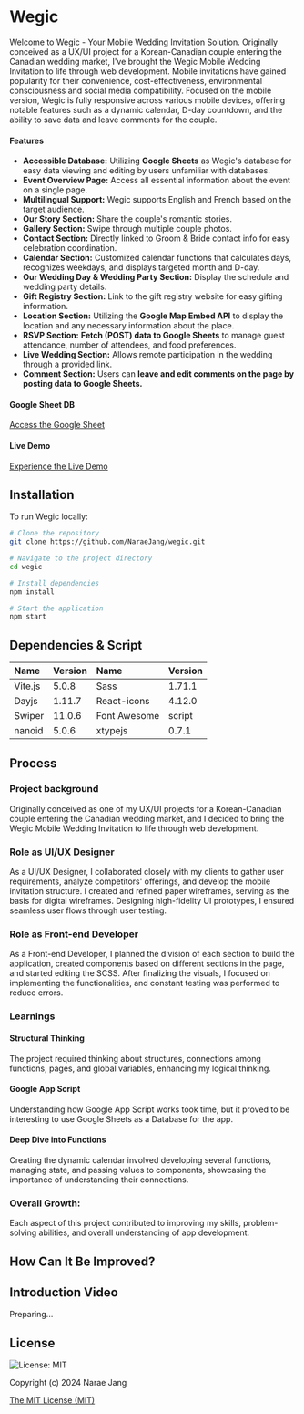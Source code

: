 # Wegic

Welcome to Wegic - Your Mobile Wedding Invitation Solution. Originally conceived as a UX/UI project for a Korean-Canadian couple entering the Canadian wedding market, I've brought the Wegic Mobile Wedding Invitation to life through web development. Mobile invitations have gained popularity for their convenience, cost-effectiveness, environmental consciousness and social media compatibility. Focused on the mobile version, Wegic is fully responsive across various mobile devices, offering notable features such as a dynamic calendar, D-day countdown, and the ability to save data and leave comments for the couple.

#### Features

- **Accessible Database:** Utilizing **Google Sheets** as Wegic's database for easy data viewing and editing by users unfamiliar with databases.
- **Event Overview Page:** Access all essential information about the event on a single page.
- **Multilingual Support:** Wegic supports English and French based on the target audience.
- **Our Story Section:** Share the couple's romantic stories.
- **Gallery Section:** Swipe through multiple couple photos.
- **Contact Section:** Directly linked to Groom & Bride contact info for easy celebration coordination.
- **Calendar Section:** Customized calendar functions that calculates days, recognizes weekdays, and displays targeted month and D-day.
- **Our Wedding Day & Wedding Party Section:** Display the schedule and wedding party details.
- **Gift Registry Section:** Link to the gift registry website for easy gifting information.
- **Location Section:** Utilizing the **Google Map Embed API** to display the location and any necessary information about the place.
- **RSVP Section:** **Fetch (POST) data to Google Sheets** to manage guest attendance, number of attendees, and food preferences.
- **Live Wedding Section:** Allows remote participation in the wedding through a provided link.
- **Comment Section:** Users can **leave and edit comments on the page by posting data to Google Sheets.**

#### Google Sheet DB

[Access the Google Sheet](https://docs.google.com/spreadsheets/d/1X-2b6CSyaXiua-gUG3LLZ7QMXjY9hegZcDf2g0FdyPg/edit?usp=sharing)

#### Live Demo

[Experience the Live Demo](https://naraejang-wegic-project.netlify.app/)

## Installation

To run Wegic locally:

```bash
# Clone the repository
git clone https://github.com/NaraeJang/wegic.git

# Navigate to the project directory
cd wegic

# Install dependencies
npm install

# Start the application
npm start
```

## Dependencies & Script

| Name    | Version | Name         | Version |
| :------ | :------ | :----------- | :------ |
| Vite.js | 5.0.8   | Sass         | 1.71.1  |
| Dayjs   | 1.11.7  | React-icons  | 4.12.0  |
| Swiper  | 11.0.6  | Font Awesome | script  |
| nanoid  | 5.0.6   | xtypejs      | 0.7.1   |

## Process

### Project background

Originally conceived as one of my UX/UI projects for a Korean-Canadian couple entering the Canadian wedding market, and I decided to bring the Wegic Mobile Wedding Invitation to life through web development.

### Role as UI/UX Designer

As a UI/UX Designer, I collaborated closely with my clients to gather user requirements, analyze competitors' offerings, and develop the mobile invitation structure. I created and refined paper wireframes, serving as the basis for digital wireframes. Designing high-fidelity UI prototypes, I ensured seamless user flows through user testing.

### Role as Front-end Developer

As a Front-end Developer, I planned the division of each section to build the application, created components based on different sections in the page, and started editing the SCSS. After finalizing the visuals, I focused on implementing the functionalities, and constant testing was performed to reduce errors.

### Learnings

#### Structural Thinking

The project required thinking about structures, connections among functions, pages, and global variables, enhancing my logical thinking.

#### Google App Script

Understanding how Google App Script works took time, but it proved to be interesting to use Google Sheets as a Database for the app.

#### Deep Dive into Functions

Creating the dynamic calendar involved developing several functions, managing state, and passing values to components, showcasing the importance of understanding their connections.

### Overall Growth:

Each aspect of this project contributed to improving my skills, problem-solving abilities, and overall understanding of app development.

## How Can It Be Improved?

## Introduction Video

Preparing...

<!-- [![IMAGE ALT TEXT HERE](https://img.youtube.com/vi/YOUTUBE_VI...)](https://www.youtube.com/watch?v=YOUTU...) -->

## License

![License: MIT](https://img.shields.io/badge/License-MIT-yellow.svg)

Copyright (c) 2024 Narae Jang

[The MIT License (MIT)](https://opensource.org/licenses/MIT)
